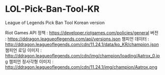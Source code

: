 # LOL-Pick-Ban-Tool-KR
League of Legends Pick Ban Tool Korean version

Riot Games API 정책 : https://developer.riotgames.com/policies/general
버전 : https://ddragon.leagueoflegends.com/api/versions.json
챔피언 데이터 : http://ddragon.leagueoflegends.com/cdn/11.24.1/data/ko_KR/champion.json
챔피언 로딩 이미지 : http://ddragon.leagueoflegends.com/cdn/img/champion/loading/Aatrox_0.jpg
챔피언 정사각형 이미지 : http://ddragon.leagueoflegends.com/cdn/11.24.1/img/champion/Aatrox.png
